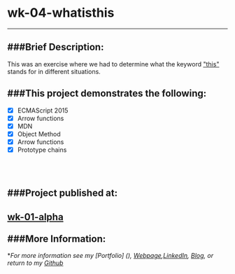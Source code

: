 # wk-04-whatisthis
---

###Brief Description:
---
This was an exercise where we had to determine what the keyword ["this"](https://developer.mozilla.org/en-US/docs/Web/JavaScript/Reference/Operators/this) stands for in different situations.


###This project demonstrates the following:
---

- [x]  ECMAScript 2015 
- [x]  Arrow functions
- [x]  MDN
- [x]  Object Method
- [x]  Arrow functions
- [x]  Prototype chains
<br/>
<br/>


###Project published at: 
---

[wk-01-alpha](https://trrapp12-ironyard.github.io/wk-01-alpha/)
<br/>
<br/>
###More Information:
---

\**For more information see my [Portfolio] (), [Webpage](http://web-karma.org),[LinkedIn](https://www.linkedin.com/in/trevor-rapp-042a1037), [Blog](http://web-karma.net), or return to my [Github](https://github.com/trrapp12)*

